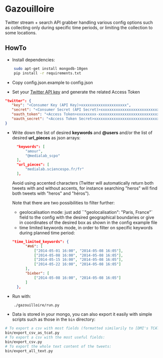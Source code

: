 Gazouilloire
============

Twitter stream + search API grabber handling various config options such as collecting only during specific time periods, or limiting the collection to some locations.

HowTo
-----

- Install dependencies:

```bash
    sudo apt-get install mongodb-10gen
    pip install -r requirements.txt
```

- Copy config.json.example to config.json

- Set your [Twitter API key](https://apps.twitter.com/app/) and generate the related Access Token

```json
"twitter": {
   "key": "<Consumer Key (API Key)>xxxxxxxxxxxxxxxxxxxxx",
   "secret": "<Consumer Secret (API Secret)>xxxxxxxxxxxxxxxxxxxxxxxxxxxxxxxxxxxxxxxxxxx",
   "oauth_token": "<Access Token>xxxxxxxxx-xxxxxxxxxxxxxxxxxxxxxxxxxxxxxxxxxxxxxxxx",
   "oauth_secret": "<Access Token Secret>xxxxxxxxxxxxxxxxxxxxxxxxxxxxxxxxxxxxxxxxx"
}

```

- Write down the list of desired **keywords** and **@users** and/or the list of desired **url_pieces** as json arrays:
  
  ```json
    "keywords": [
        "amour",
        "@medialab_scpo"
    ],
    "url_pieces": [
        "medialab.sciencespo.fr/fr"
    ],
  ```

  Avoid using accented characters (Twitter will automatically return both tweets with and without accents, for instance searching "heros" will find both tweets with "heros" and "héros").

  Note that there are two possibilities to filter further:
  
  - geolocalisation mode: just add ``"geolocalisation": "Paris, France"` field to the config with the desired geographical boundaries or give in coordinates of the desired box as shown in the config example file
  - time limited keywords mode, in order to filter on specific keywords during planned time period:

  ```json
  "time_limited_keywords": {
        "#m6": [
            ["2014-05-01 16:00", "2014-05-08 16:05"],
            ["2014-05-08 16:00", "2014-05-08 16:05"],
            ["2014-05-15 16:00", "2014-05-08 16:05"],
            ["2014-05-22 16:00", "2014-05-08 16:05"]
        ],
        "bieber": [
            ["2014-05-08 16:00", "2014-05-08 16:05"]
        ]
    },
  ```


- Run with:

```bash
    ./gazouilloire/run.py
``` 

- Data is stored in your mongo, you can also export it easily with simple scripts such as those in the `bin` directory:

```bash
# To export a csv with most fields (formatted similarily to [DMI's TCAT](https://github.com/digitalmethodsinitiative/dmi-tcat)):
bin/export_csv_as_tcat.py
# To export a csv with the most useful fields:
bin/export_csv.py
# To export the whole text content of the tweets:
bin/export_all_text.py
```

